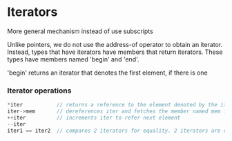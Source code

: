 # Iterators

More general mechanism instead of use subscripts 

Unlike pointers, we do not use the address-of operator to obtain an iterator. Instead, types that have iterators have members that return iterators. These types have members named 'begin' and 'end'.

'begin' returns an iterator that denotes the first element, if there is one

### Iterator operations

```cpp
*iter           // returns a reference to the element denoted by the iter
iter->mem       // dereferences iter and fetches the member named mem from the underlying element. Equivalent to (*iter).mem
++iter          // increments iter to refer next element
--iter
iter1 == iter2  // compares 2 iterators for equality. 2 iterators are equal if they denote the same element 
```